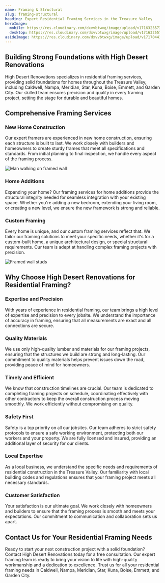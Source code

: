 ```yaml
---
name: Framing & Structural
slug: framing-structural
heading: Expert Residential Framing Services in the Treasure Valley
heroImage:
  mobile: https://res.cloudinary.com/dxvvbtwxg/image/upload/v1716325573/Ernie_Journeys_from_Unsplash_1_hgcmyt.jpg
  desktop: https://res.cloudinary.com/dxvvbtwxg/image/upload/v1716325573/Ernie_Journeys_from_Unsplash_1_hgcmyt.jpg
asideImage: https://res.cloudinary.com/dxvvbtwxg/image/upload/v1717044178/Black_gloves_person_gklcaq.webp
---
```


## Building Strong Foundations with High Desert Renovations

High Desert Renovations specializes in residential framing services, providing solid foundations for homes throughout the Treasure Valley, including Caldwell, Nampa, Meridian, Star, Kuna, Boise, Emmett, and Garden City. Our skilled team ensures precision and quality in every framing project, setting the stage for durable and beautiful homes.

## Comprehensive Framing Services

### New Home Construction

Our expert framers are experienced in new home construction, ensuring each structure is built to last. We work closely with builders and homeowners to create sturdy frames that meet all specifications and standards. From initial planning to final inspection, we handle every aspect of the framing process.

![Man walking on framed wall](https://res.cloudinary.com/dxvvbtwxg/image/upload/v1717044179/Man_yellow_shirt_jump_gjld6r.webp)

### Home Additions

Expanding your home? Our framing services for home additions provide the structural integrity needed for seamless integration with your existing space. Whether you're adding a new bedroom, extending your living room, or creating a new level, we ensure the new framework is strong and reliable.

### Custom Framing

Every home is unique, and our custom framing services reflect that. We tailor our framing solutions to meet your specific needs, whether it's for a custom-built home, a unique architectural design, or special structural requirements. Our team is adept at handling complex framing projects with precision.

![Framed wall studs](https://res.cloudinary.com/dxvvbtwxg/image/upload/v1717044178/Wooden_frame_blue_sky_ag7tgf.webp)

## Why Choose High Desert Renovations for Residential Framing?

### Expertise and Precision

With years of experience in residential framing, our team brings a high level of expertise and precision to every jobsite. We understand the importance of accuracy in framing, ensuring that all measurements are exact and all connections are secure.

### Quality Materials

We use only high-quality lumber and materials for our framing projects, ensuring that the structures we build are strong and long-lasting. Our commitment to quality materials helps prevent issues down the road, providing peace of mind for homeowners.

### Timely and Efficient

We know that construction timelines are crucial. Our team is dedicated to completing framing projects on schedule, coordinating effectively with other contractors to keep the overall construction process moving smoothly. We work efficiently without compromising on quality.

### Safety First

Safety is a top priority on all our jobsites. Our team adheres to strict safety protocols to ensure a safe working environment, protecting both our workers and your property. We are fully licensed and insured, providing an additional layer of security for our clients.

### Local Expertise

As a local business, we understand the specific needs and requirements of residential construction in the Treasure Valley. Our familiarity with local building codes and regulations ensures that your framing project meets all necessary standards.

### Customer Satisfaction

Your satisfaction is our ultimate goal. We work closely with homeowners and builders to ensure that the framing process is smooth and meets your expectations. Our commitment to communication and collaboration sets us apart.

## Contact Us for Your Residential Framing Needs

Ready to start your next construction project with a solid foundation? Contact High Desert Renovations today for a free consultation. Our expert framing team is ready to bring your vision to life with high-quality workmanship and a dedication to excellence. Trust us for all your residential framing needs in Caldwell, Nampa, Meridian, Star, Kuna, Boise, Emmett, and Garden City.
